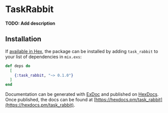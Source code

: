 # TaskRabbit

**TODO: Add description**

## Installation

If [available in Hex](https://hex.pm/docs/publish), the package can be installed
by adding `task_rabbit` to your list of dependencies in `mix.exs`:

```elixir
def deps do
  [
    {:task_rabbit, "~> 0.1.0"}
  ]
end
```

Documentation can be generated with [ExDoc](https://github.com/elixir-lang/ex_doc)
and published on [HexDocs](https://hexdocs.pm). Once published, the docs can
be found at [https://hexdocs.pm/task_rabbit](https://hexdocs.pm/task_rabbit).

